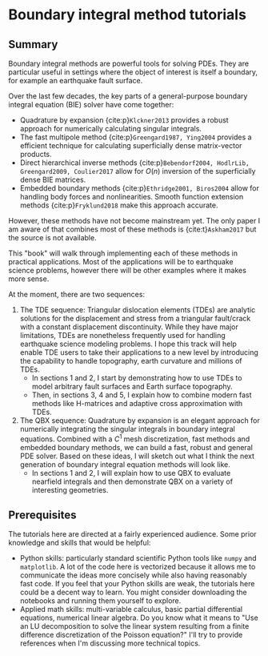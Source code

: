 Boundary integral method tutorials
============================

## Summary

Boundary integral methods are powerful tools for solving PDEs. They are particular useful in settings where the object of interest is itself a boundary, for example an earthquake fault surface. 

Over the last few decades, the key parts of a general-purpose boundary integral equation (BIE) solver have come together:

* Quadrature by expansion {cite:p}`Klckner2013` provides a robust approach for numerically calculating singular integrals.
* The fast multipole method {cite:p}`Greengard1987, Ying2004` provides a efficient technique for calculating superficially dense matrix-vector products.
* Direct hierarchical inverse methods {cite:p}`Bebendorf2004, HodlrLib, Greengard2009, Coulier2017` allow for $O(n)$ inversion of the superficially dense BIE matrices. 
* Embedded boundary methods {cite:p}`Ethridge2001, Biros2004` allow for handling body forces and nonlinearities. Smooth function extension methods {cite:p}`Fryklund2018` make this approach accurate.

However, these methods have not become mainstream yet. The only paper I am aware of that combines most of these methods is {cite:t}`Askham2017` but the source is not available.

This "book" will walk through implementing each of these methods in practical applications. Most of the applications will be to earthquake science problems, however there will be other examples where it makes more sense.

At the moment, there are two sequences:
1. The TDE sequence: Triangular dislocation elements (TDEs) are analytic solutions for the displacement and stress from a triangular fault/crack with a constant displacement discontinuity. While they have major limitations, TDEs are nonetheless frequently used for handling earthquake science modeling problems. I hope this track will help enable TDE users to take their applications to a new level by introducing the capability to handle topography, earth curvature and millions of TDEs.
    * In sections 1 and 2, I start by demonstrating how to use TDEs to model arbitrary fault surfaces and Earth surface topography. 
    * Then, in sections 3, 4 and 5, I explain how to combine modern fast methods like H-matrices and adaptive cross approximation with TDEs. 
2. The QBX sequence: Quadrature by expansion is an elegant approach for numerically integrating the singular integrals in boundary integral equations. Combined with a $C^1$ mesh discretization, fast methods and embedded boundary methods, we can build a fast, robust and general PDE solver. Based on these ideas, I will sketch out what I think the next generation of boundary integral equation methods will look like.
    * In sections 1 and 2, I will explain how to use QBX to evaluate nearfield integrals and then demonstrate QBX on a variety of interesting geometries.
    <!-- * In section 3, I will extend QBX from nearfield integrals to directly evaluating singular boundary integral equations. That will allow us to solve a BEM problem. -->
    <!-- * In section 4, I will introduce basis splines as a method for general purpose $C^1$ mesh discretization. -->
    <!-- * In section 5, I will introduce body force integrals and solve a simple time-dependent viscoelastic earthquake problem. -->

## Prerequisites

The tutorials here are directed at a fairly experienced audience. Some prior knowledge and skills that would be helpful:
* Python skills: particularly standard scientific Python tools like `numpy` and `matplotlib`. A lot of the code here is vectorized because it allows me to communicate the ideas more concisely while also having reasonably fast code. If you feel that your Python skills are weak, the tutorials here could be a decent way to learn. You might consider downloading the notebooks and running them yourself to explore.
* Applied math skills: multi-variable calculus, basic partial differential equations, numerical linear algebra. Do you know what it means to "Use an LU decomposition to solve the linear system resulting from a finite difference discretization of the Poisson equation?" I'll try to provide references when I'm discussing more technical topics.
